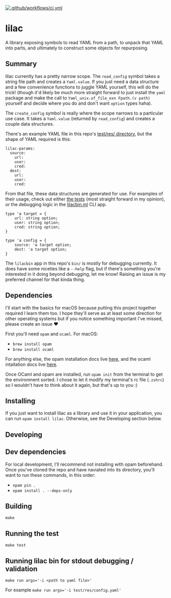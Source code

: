 [![.github/workflows/ci.yml](https://github.com/shnewto/lilac/workflows/.github/workflows/ci.yml/badge.svg)](https://github.com/shnewto/lilac/actions)

# lilac

A library exposing symbols to read YAML from a path, to unpack that YAML into parts, and ultimately to construct some objects for repurposing.

## Summary

lilac currently has a pretty narrow scope. The `read_config` symbol takes a string file path and creates a `Yaml.value`. If you just need a data structure and a few convenience functions to juggle YAML yourself, this will do the trick! (though it'd likely be much more straight forward to just install the `yaml` package and make the call to `Yaml_unix.of_file_exn Fpath.(v path)` yourself and decide where you do and don't want `option` types haha).

The `create_config` symbol is really where the scope narrows to a particular use case. It takes a `Yaml.value` (returned by `read_config`) and creates a couple data structures.

There's an example YAML file in this repo's [test/res/ directory](https://github.com/shnewto/lilac/tree/main/test/res), but the shape of YAML required is this:

```
lilac-params:
  source:
    url:
    user:
    cred:
  dest:
    url:
    user:
    cred:
```

From that file, these data structures are generated for use. For examples of their usage, check out either [the tests](https://github.com/shnewto/lilac/blob/main/test/lilac_tests.ml) (most straight forward in my opinion), or the debugging logic in the [lilacbin.ml](https://github.com/shnewto/lilac/blob/main/bin/lilacbin.ml) CLI app.

```
type 'a target = {
    url: string option;
    user: string option;
    cred: string option;
}

type 'a config = {
    source: 'a target option;
    dest: 'a target option;
}
```

The `lilacbin` app in this repo's `bin/` is mostly for debugging currently. It does have some niceties like a `--help` flag, but if there's something you're interested in it doing beyond debugging, let me know! Raising an issue is my preferred channel for that kinda thing.

## Dependencies

I'll start with the basics for macOS because putting this project together required I learn them too. I hope they'll
serve as at least some direction for other operating systems but if you notice something important I've missed,
please create an issue :heart:

First you'll need `opam` and `ocaml`. For macOS:

- `brew install opam`
- `brew install ocaml`

For anything else, the opam installation docs live [here](https://opam.ocaml.org/doc/Install.html),
and the ocaml intallation docs live [here](https://ocaml.org/docs/install.html).

Once OCaml and opam are installed, run `opam init` from the terminal to get the environment sorted. I chose to
let it modify my terminal's rc file (`.zshrc`) so I wouldn't have to think about it again, but that's up to you :)
## Installing

If you just want to install lilac as a library and use it in your application, you can run `opam install lilac`.
Otherwise, see the Developing section below.

## Developing
## Dev dependencies

For local development, I'll recommend not installing with opam beforehand. Once you've cloned the repo and have naviated into its directory, you'll want to run these commands, in this order:

- `opam pin .`
- `opam install . --deps-only`

## Building

`make`

## Running the test

`make test`

## Running lilac bin for stdout debugging / validation

`make run args='-i <path to yaml file>'`

For example `make run args='-i test/res/config.yaml'`
